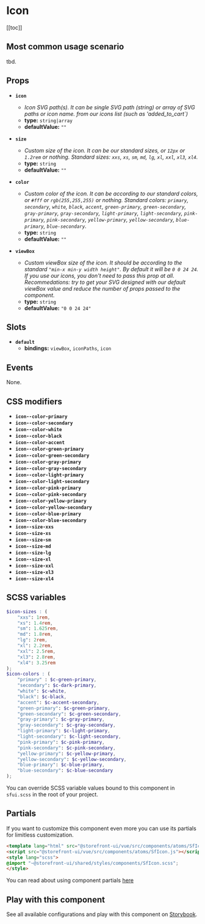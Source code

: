# Icon

<!-- No Component description -->


[[toc]]


## Most common usage scenario

tbd.


## Props

- **`icon`**
  - _Icon SVG path(s). It can be single SVG path (string) or array of SVG paths or icon name. from our icons list (such as 'added_to_cart`)_
  - **type:** `string|array`
  - **defaultValue:** `""`

- **`size`**
  - _Custom size of the icon. It can be our standard sizes, or `12px` or `1.2rem` or nothing. Standard sizes: `xxs`, `xs`, `sm`, `md`, `lg`, `xl`, `xxl`, `xl3`, `xl4`._
  - **type:** `string`
  - **defaultValue:** `""`

- **`color`**
  - _Custom color of the icon. It can be according to our standard colors, or `#fff` or `rgb(255,255,255)` or nothing. Standard colors: `primary`, `secondary`, `white`, `black`, `accent`, `green-primary`, `green-secondary`, `gray-primary`, `gray-secondary`, `light-primary`, `light-secondary`, `pink-primary`, `pink-secondary`, `yellow-primary`, `yellow-secondary`, `blue-primary`, `blue-secondary`._
  - **type:** `string`
  - **defaultValue:** `""`

- **`viewBox`**
  - _Custom viewBox size of the icon. It should be according to the standard `"min-x min-y width height"`. By default it will be `0 0 24 24`. If you use our icons, you don't need to pass this prop at all. Recommedations: try to get your SVG designed with our default viewBox value and reduce the number of props passed to the component._
  - **type:** `string`
  - **defaultValue:** `"0 0 24 24"`


## Slots

- **`default`**
  - **bindings:** `viewBox`, `iconPaths`, `icon`


## Events

None.


## CSS modifiers

- **`icon--color-primary`**
- **`icon--color-secondary`**
- **`icon--color-white`**
- **`icon--color-black`**
- **`icon--color-accent`**
- **`icon--color-green-primary`**
- **`icon--color-green-secondary`**
- **`icon--color-gray-primary`**
- **`icon--color-gray-secondary`**
- **`icon--color-light-primary`**
- **`icon--color-light-secondary`**
- **`icon--color-pink-primary`**
- **`icon--color-pink-secondary`**
- **`icon--color-yellow-primary`**
- **`icon--color-yellow-secondary`**
- **`icon--color-blue-primary`**
- **`icon--color-blue-secondary`**
- **`icon--size-xxs`**
- **`icon--size-xs`**
- **`icon--size-sm`**
- **`icon--size-md`**
- **`icon--size-lg`**
- **`icon--size-xl`**
- **`icon--size-xxl`**
- **`icon--size-xl3`**
- **`icon--size-xl4`**


## SCSS variables

```scss
$icon-sizes : (
    "xxs": 1rem,
    "xs": 1.4rem,
    "sm": 1.625rem,
    "md": 1.8rem,
    "lg": 2rem,
    "xl": 2.2rem,
    "xxl": 2.5rem,
    "xl3": 2.8rem,
    "xl4": 3.25rem
);
$icon-colors : (
    "primary" : $c-green-primary,
    "secondary": $c-dark-primary,
    "white": $c-white,
    "black": $c-black,
    "accent": $c-accent-secondary,
    "green-primary": $c-green-primary,
    "green-secondary": $c-green-secondary,
    "gray-primary": $c-gray-primary,
    "gray-secondary": $c-gray-secondary,
    "light-primary": $c-light-primary,
    "light-secondary": $c-light-secondary,
    "pink-primary": $c-pink-primary,
    "pink-secondary": $c-pink-secondary,
    "yellow-primary": $c-yellow-primary,
    "yellow-secondary": $c-yellow-secondary,
    "blue-primary": $c-blue-primary,
    "blue-secondary": $c-blue-secondary
);
```

You can override SCSS variable values bound to this component in `sfui.scss` in the root of your project.


## Partials

If you want to customize this component even more you can use its partials for limitless customization.

```html
<template lang="html" src="@storefront-ui/vue/src/components/atoms/SfIcon.html"></template>
<script src="@storefront-ui/vue/src/components/atoms/SfIcon.js"></script>
<style lang="scss">
@import "~@storefront-ui/shared/styles/components/SfIcon.scss";
</style>
```

You can read about using component partials [here](docs.storefrontui.io/customization)


## Play with this component

See all available configurations and play with this component on <a href="https://storybook.storefrontui.io/?path=/story/">Storybook</a>.
